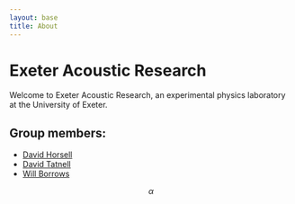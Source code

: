 ```yaml
---
layout: base
title: About
---
```


# Exeter Acoustic Research

Welcome to Exeter Acoustic Research, an experimental physics laboratory at the University of Exeter.

## Group members:
- [David Horsell](http://emps.exeter.ac.uk/physics-astronomy/staff/dwhorsel)
- [David Tatnell](https://emps.exeter.ac.uk/physics-astronomy/staff/dt356)
- [Will Borrows](http://emps.exeter.ac.uk/physics-astronomy/staff/wb258)

$$ \begin{equation} \label{label} \alpha \end{equation} $$
